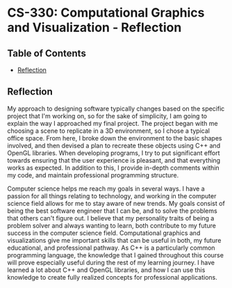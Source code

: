 # CS-330: Computational Graphics and Visualization - Reflection

## Table of Contents

*   [Reflection](#reflection)

## Reflection

My approach to designing software typically changes based on the specific project that I'm working on, so for the sake of simplicity, I am going to explain the way I approached my final project. The project began with me choosing a scene to replicate in a 3D environment, so I chose a typical office space. From here, I broke down the environment to the basic shapes involved, and then devised a plan to recreate these objects using C++ and OpenGL libraries. When developing programs, I try to put significant effort towards ensuring that the user experience is pleasant, and that everything works as expected. In addition to this, I provide in-depth comments within my code, and maintain professional programming structure.

Computer science helps me reach my goals in several ways. I have a passion for all things relating to technology, and working in the computer science field allows for me to stay aware of new trends. My goals consist of being the best software engineer that I can be, and to solve the problems that others can't figure out. I believe that my personality traits of being a problem solver and always wanting to learn, both contribute to my future success in the computer science field. Computational graphics and visualizations give me important skills that can be useful in both, my future educational, and professional pathway. As C++ is a particularly common programming language, the knowledge that I gained throughout this course will prove especially useful during the rest of my learning journey. I have learned a lot about C++ and OpenGL libraries, and how I can use this knowledge to create fully realized concepts for professional applications.
